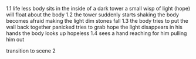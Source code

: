 1.1
life less body sits in the inside of a dark tower
a small wisp of light (hope) will float about the body
1.2
the tower suddenly starts shaking 
the body becomes afraid making the light dim
stones fall
1.3
the body tries to put the wall back together panicked
tries to grab hope
the light disappears in his hands
the body looks up hopeless
1.4
sees a hand reaching for him pulling him out

transition to scene 2